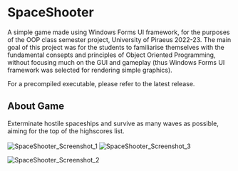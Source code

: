 # SpaceShooter

A simple game made using Windows Forms UI framework, for the purposes of the OOP class semester project, University of Piraeus 2022-23. The main goal of this project was for the students to familiarise themselves with the fundamental consepts and principles of Object Oriented Programming, without focusing much on the GUI and gameplay (thus Windows Forms UI framework was selected for rendering simple graphics). <br>

For a precompiled executable, please refer to the latest release.

## About Game

Exterminate hostile spaceships and survive as many waves as possible, aiming for the top of the highscores list. <br><br>
![SpaceShooter_Screenshot_1](https://github.com/gmarma23/SpaceShooter/assets/100040302/bb6a3a34-4561-463c-b5c3-5638605eef57)  ![SpaceShooter_Screenshot_3](https://github.com/gmarma23/SpaceShooter/assets/100040302/979ee6c8-b502-4f6f-813e-238bffdf3d91)

![SpaceShooter_Screenshot_2](https://github.com/gmarma23/SpaceShooter/assets/100040302/fc8bea7e-1445-4602-9741-ea593c9a59d9)
